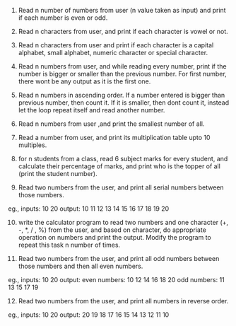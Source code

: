 1) Read n number of numbers from user (n value taken as input) and print if each number is even or odd.

2) Read n characters from user, and print if each character is vowel or not.

3) Read n characters from user and print if each character is a capital alphabet, small alphabet, numeric character  or special character.

4) Read n numbers from user, and while reading every number, print if the number is bigger or smaller than the previous number. For first number, there wont be any output as it is the first one.

5) Read n numbers in ascending order. If a number entered is bigger than previous number, then count it. If it is smaller, then dont count it, instead let the loop repeat itself and read another number.

6) Read  n numbers from user ,and print the smallest number of all.

7) Read a number from user, and print its multiplication table upto 10 multiples.

8) for n students from a class, read 6 subject marks for every student, and calculate their percentage of marks, and print who is the topper of all (print the student number).

9) Read two numbers from the user, and print all serial numbers between those numbers.

eg., inputs: 10   20
output: 10 11 12 13 14 15 16 17 18 19 20

10) write the calculator program to read two numbers and one character (+, -, *, / , %) from the user, and based on character, do appropriate operation on numbers and print the output. Modify the program to repeat this task n number of times.

11) Read two numbers from the user, and print all odd numbers between those numbers and then all even numbers.

eg., inputs: 10   20
output: 
even numbers: 10 12 14 16 18 20
odd numbers: 11 13 15 17 19 

12) Read two numbers from the user, and print all numbers in reverse order.

eg., inputs: 10   20
output:
20 19 18 17 16 15 14 13 12 11 10

